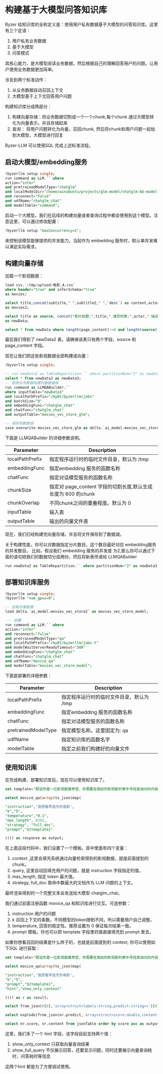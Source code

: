 # 构建基于大模型问答知识库

Byzer 给知识库的全称定义是：使用用户私有数据基于大模型的问答知识库。这里有三个定语：

1. 用户私有业务数据
2. 基于大模型
3. 问答模式

其核心能力，是大模型阅读业务数据，然后根据自己的理解回答用户的问题。让用户使用业务数据更加简单。

涉及到两个标准动作：

1. 从业务数据自动召回上下文
2. 大模型基于上下文回答用户问题

构建知识库分成两部分：

1. 构建向量存储：将业务数据切割成一个一个chunk,每个chunk 通过大模型转化为向量表示，并且存储起来
2. 查询： 将用户问题转化为向量，召回chunk, 然后将chunk和用户问题一起给到大模型，大模型进行回复


Byzer-LLM 可以使用SQL 完成上述标准流程。

## 启动大模型/embedding服务

```sql
!byzerllm setup single;
run command as LLM.`` where 
action="infer"
and pretrainedModelType="chatglm"
and localModelDir="/home/winubuntu/projects/glm-model/chatglm-6b-model"
and reconnect="false"
and udfName="chatglm_chat"
and modelTable="command";
```

启动一个大模型。我们在后续的构建向量或者查询过程中都会使用到这个模型。注意这里，可以通过修改配置：

```sql
!byzerllm setup "maxConcurrency=1";
```

来控制该模型能够提供的并发能力。当起作为 embedding 服务时，默认单并发难以满足实际需求。

## 构建向量存储

加载一个影视数据：

```sql
load csv.`/tmp/upload/电影_A.csv` 
where header="true" and inferSchema="true"
as movies;

select title,concat(subtitle," ",subtitle2," ",`desc`) as content,actor, style,`地区` from movies 
as movies2;

select title as source, concat("影片标题:",title," 演员列表:",actor," 描述:",content,"类型:", style) as page_content from movies2 
as newData;

select * from newData where length(page_content)!=0 and length(source) != 0 as newData2;

```

最后我们得到了 newData2 表。请确保该表只有两个字段，source 和  page_content 字段。

现在让我们把这些影视数据全部构建成向量：

```sql
!byzerllm setup single;

-- run newData2 as TableRepartition.`` where partitionNum="2" as newData3;
select * from newData2 as newData3;
-- 使用业务数据构建向量数据库
run command as LLMQABuilder.`` 
where inputTable="newData3" 
and localPathPrefix="/my8t/byzerllm/jobs"
and batchSize="0"
and embeddingFunc="chatglm_chat"
and chatFunc="chatglm_chat"
and outputTable="movies_vec_store_glm";

-- 保存到数据湖
save overwrite movies_vec_store_glm as delta.`ai_model.movies_vec_store_glm`;
```

下面是 LLMQABuilder 的详细参数说明。

| Parameter | Description |
|--|--|
|localPathPrefix| 指定程序运行时的临时文件目录，默认为 /tmp |
|embeddingFunc| 指定embedding 服务的函数名称 |
|chatFunc| 指定对话模型服务的函数名称 |
|chunkSize| 指定对 page_content 字段的切割长度,默认生成长度为 600 的chunk  |
|chunkOverlap| 不同chunk之间的重叠程度。默认为 0  |
|inputTable| 输入表 |
|outputTable| 输出的向量文件表 |

现在，我们已经构建完向量存储，并且将文件保存到了数据湖。

关于构建性能，你可以对数据指定分片数目，这个数目最好对应 embedding服务的并发数目。 比如，假设我们 embedding 服务的并发度
为2,那么你可以通过下面的语句把我们的数据切分成两份，然后将新表传递给 LLMQABuilder

```sql
run newData2 as TableRepartition.`` where partitionNum="2" as newData3;
```


## 部署知识库服务

```sql
!byzerllm setup single;
!byzerllm "num_gpus=0";

-- 加载向量数据
load delta.`ai_model.movies_vec_store2` as movies_vec_store_model;

--- 部署
run command as LLM.`` where 
action="infer"
and reconnect="false"
and pretrainedModelType="qa"
and localPathPrefix="/my8t/byzerllm/jobs-t"
and modelWaitServerReadyTimeout="300"
and embeddingFunc="chatglm_chat"
and chatFunc="chatglm_chat"
and udfName="movice_qa"
and modelTable="movies_vec_store_model";
```

下面是部署的详细参数：

| Parameter | Description |
|--|--|
|localPathPrefix| 指定程序运行时的临时文件目录，默认为 /tmp |
|embeddingFunc| 指定embedding 服务的函数名称 |
|chatFunc| 指定对话模型服务的函数名称 |
|pretrainedModelType| 指定模型名称。这里固定为: qa |
|udfName| 指定知识库的函数名字 |
|modelTable| 指定之前我们构建好的向量文件 |

## 使用知识库

在完成构建，部署知识库后，现在可以使用知识库了。


```sql
set template="假设你是一位影视剧推荐官，你需要在我给的影视剧列表中寻找我询问的内容。下面是我给出的影视剧列表：\n {context} \n 请根据我的描述查找合适的影片。我的描述是：{query}。请只输出影片标题。" where scope="session";

select movice_qa(array(to_json(map(

"instruction",'我想看李连杰的电影',
"k","5",
"temperature","0.1",
"max_length", 8192,
"strategy", "full_doc",
"prompt","${template}"

)))) as response as output;
```

在上面这段代码中，我们设置了一个模板。其中里面有四个变量：

1. context ,这里会填充系统通过向量检索得到的影视数据，就是前面提到的chunk。
2. query, 这里自动回填充用户的问题，就是 instruction 字段指定的值。
3. max_length, 指定 token 最大值。
4. strategy, full_doc 取命中数最大的文档作为 LLM 问题的上下文。 

最终渲染得到的一个完整文本会发送给大模型 chatglm_chat。

我们通过前面注册函数 movice_qa 和知识库进行交互。可选参数：

1. instruction 用户的问题
2. k 召回上下文的条数。不同模型的token限制不同，所以需要用户自己调整。
3. temperature, 回答的稳定性。推荐设置为 0 保证每次结果一致。
4. prompt 模板。你也可以把 template 字段里的值直接填充到 prompt 里去。


如果你想看召回的结果是什么样子的，也就是前面提到的 context, 你可以使用如下SQL 进行获取：


```sql
set template="假设你是一位影视剧推荐官，你需要在我给的影视剧列表中寻找我询问的内容。下面是我给出的影视剧列表：\n {context} \n 请根据我的描述查找合适的影片。我的描述是：{query}。请只输出影片标题。" where scope="session";

select movice_qa(array(to_json(map(

"instruction",'我想看李连杰的电影',   
"k","5",
"prompt","${template}",
"hint","show_only_context"

)))) as r as result;

select from_json(r[0],'array<struct<labels:string,predict:string>>')[0] as nr  from result as finalResult;

select explode(from_json(nr.predict,'array<struct<score:double,content:string>>')) as nr from finalResult as jsonTable;

select nr.score, nr.content from jsonTable order by score asc as output;

```

这里，我们多了一个 hint 字段，该字段目前支持两个值：

1. show_only_context  只获取向量查询结果
2. show_full_query 不仅展示回答，还要显示问题，同时还要展示向量查询耗时，问答耗时等信息

这两个hint 都是为了方便调试使用。